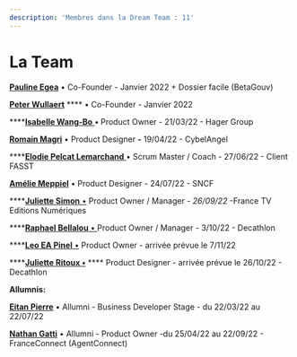 ```yaml
---
description: 'Membres dans la Dream Team : 11'
---
```


# La Team

[**Pauline Egea**](https://www.linkedin.com/in/pauline-egea-b9786813/) • Co-Founder - Janvier 2022 + Dossier facile (BetaGouv)

[**Peter Wullaert**](https://www.linkedin.com/in/peter-wullaert-b9895488/) **** • Co-Founder - Janvier 2022&#x20;

****[**Isabelle Wang-Bo** ](https://www.linkedin.com/in/bowangisabelle/)**•** Product Owner - 21/03/22 -  Hager Group&#x20;

[**Romain Magri**](https://www.linkedin.com/in/magriromain/) • Product Designer **-** 19/04/22 - CybelAngel

****[**Elodie Pelcat Lemarchand** ](https://www.linkedin.com/in/elodie-pelcat/)• Scrum Master / Coach - 27/06/22 - Client FASST

[**Amélie Meppiel**](https://www.linkedin.com/in/ameliemeppiel/) • Product Designer _-_ 24/07/22 - SNCF

****[**Juliette Simon** •](https://www.linkedin.com/in/juliette-simon-product-manager/) Product Owner / Manager - _26/09/22_ -France TV Editions Numériques

****[**Raphael Bellalou** • ](https://www.linkedin.com/in/rapha%C3%ABlbellalou/)Product Owner / Manager _-_ 3/10/22 - Decathlon

****[**Leo EA Pinel** •](https://www.linkedin.com/in/l%C3%A9o-ea-pinel-563b3a73/) Product Owner _-_ arrivée prévue le 7/11/22

****[**Juliette Ritoux •**](https://www.linkedin.com/in/juliette-ritoux-1374a560/) **** Product Designer _-_ arrivée prévue le 26/10/22 - Decathlon&#x20;



**Allumnis:**&#x20;

[**Eitan Pierre**](https://www.linkedin.com/in/eitan-pierre-b6a51222b/) • Allumni - Business Developer Stage - du 22/03/22 au 22/07/22

[**Nathan Gatti**](https://www.linkedin.com/in/nathan-gatti/) • Allumni - Product Owner -du 25/04/22 au 22/09/22 - FranceConnect (AgentConnect)
